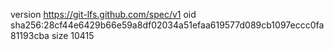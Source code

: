 version https://git-lfs.github.com/spec/v1
oid sha256:28cf44e6429b66e59a8df02034a51efaa619577d089cb1097eccc0fa81193cba
size 10415

